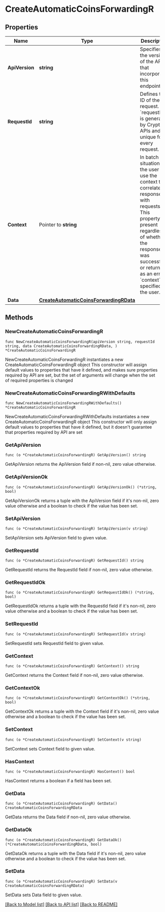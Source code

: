 # CreateAutomaticCoinsForwardingR

## Properties

Name | Type | Description | Notes
------------ | ------------- | ------------- | -------------
**ApiVersion** | **string** | Specifies the version of the API that incorporates this endpoint. | 
**RequestId** | **string** | Defines the ID of the request. The &#x60;requestId&#x60; is generated by Crypto APIs and it&#39;s unique for every request. | 
**Context** | Pointer to **string** | In batch situations the user can use the context to correlate responses with requests. This property is present regardless of whether the response was successful or returned as an error. &#x60;context&#x60; is specified by the user. | [optional] 
**Data** | [**CreateAutomaticCoinsForwardingRData**](CreateAutomaticCoinsForwardingRData.md) |  | 

## Methods

### NewCreateAutomaticCoinsForwardingR

`func NewCreateAutomaticCoinsForwardingR(apiVersion string, requestId string, data CreateAutomaticCoinsForwardingRData, ) *CreateAutomaticCoinsForwardingR`

NewCreateAutomaticCoinsForwardingR instantiates a new CreateAutomaticCoinsForwardingR object
This constructor will assign default values to properties that have it defined,
and makes sure properties required by API are set, but the set of arguments
will change when the set of required properties is changed

### NewCreateAutomaticCoinsForwardingRWithDefaults

`func NewCreateAutomaticCoinsForwardingRWithDefaults() *CreateAutomaticCoinsForwardingR`

NewCreateAutomaticCoinsForwardingRWithDefaults instantiates a new CreateAutomaticCoinsForwardingR object
This constructor will only assign default values to properties that have it defined,
but it doesn't guarantee that properties required by API are set

### GetApiVersion

`func (o *CreateAutomaticCoinsForwardingR) GetApiVersion() string`

GetApiVersion returns the ApiVersion field if non-nil, zero value otherwise.

### GetApiVersionOk

`func (o *CreateAutomaticCoinsForwardingR) GetApiVersionOk() (*string, bool)`

GetApiVersionOk returns a tuple with the ApiVersion field if it's non-nil, zero value otherwise
and a boolean to check if the value has been set.

### SetApiVersion

`func (o *CreateAutomaticCoinsForwardingR) SetApiVersion(v string)`

SetApiVersion sets ApiVersion field to given value.


### GetRequestId

`func (o *CreateAutomaticCoinsForwardingR) GetRequestId() string`

GetRequestId returns the RequestId field if non-nil, zero value otherwise.

### GetRequestIdOk

`func (o *CreateAutomaticCoinsForwardingR) GetRequestIdOk() (*string, bool)`

GetRequestIdOk returns a tuple with the RequestId field if it's non-nil, zero value otherwise
and a boolean to check if the value has been set.

### SetRequestId

`func (o *CreateAutomaticCoinsForwardingR) SetRequestId(v string)`

SetRequestId sets RequestId field to given value.


### GetContext

`func (o *CreateAutomaticCoinsForwardingR) GetContext() string`

GetContext returns the Context field if non-nil, zero value otherwise.

### GetContextOk

`func (o *CreateAutomaticCoinsForwardingR) GetContextOk() (*string, bool)`

GetContextOk returns a tuple with the Context field if it's non-nil, zero value otherwise
and a boolean to check if the value has been set.

### SetContext

`func (o *CreateAutomaticCoinsForwardingR) SetContext(v string)`

SetContext sets Context field to given value.

### HasContext

`func (o *CreateAutomaticCoinsForwardingR) HasContext() bool`

HasContext returns a boolean if a field has been set.

### GetData

`func (o *CreateAutomaticCoinsForwardingR) GetData() CreateAutomaticCoinsForwardingRData`

GetData returns the Data field if non-nil, zero value otherwise.

### GetDataOk

`func (o *CreateAutomaticCoinsForwardingR) GetDataOk() (*CreateAutomaticCoinsForwardingRData, bool)`

GetDataOk returns a tuple with the Data field if it's non-nil, zero value otherwise
and a boolean to check if the value has been set.

### SetData

`func (o *CreateAutomaticCoinsForwardingR) SetData(v CreateAutomaticCoinsForwardingRData)`

SetData sets Data field to given value.



[[Back to Model list]](../README.md#documentation-for-models) [[Back to API list]](../README.md#documentation-for-api-endpoints) [[Back to README]](../README.md)


